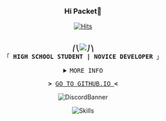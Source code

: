 
<h3 align="center">Hi Packet👋</h3>

<div align="center">

[![Hits](https://hits.seeyoufarm.com/api/count/incr/badge.svg?url=https%3A%2F%2Fgithub.com%2FPleahMaCaka&count_bg=%23000000&title_bg=%23000000&icon=opslevel.svg&icon_color=%23FFFFFF&title=PleahMaCaka&edge_flat=false)](https://github.com/PleahMaCaka)
</div>

<p align="center"><br>
    <samp>
        <b>⎛⎝<img src="https://cdn.discordapp.com/emojis/768100761812205579.png?v=1">⎠⎞</b>
        <br>
        「 <b>HIGH SCHOOL STUDENT | NOVICE DEVELOPER</b> 」<br>
    </samp>
<details align="center">
    <summary> <samp>MORE INFO</samp></summary>
    <p align="center">

![Metrics](https://metrics.lecoq.io/PleahMaCaka?template=classic&base.metadata=0&isocalendar=1&languages=1&stars=1&people=1&followup=1&achievements=1&isocalendar.duration=half-year&languages.limit=8&languages.sections=most-used&languages.colors=github&languages.threshold=0%25&languages.indepth=false&languages.categories=markup%2C%20programming&languages.recent.categories=markup%2C%20programming&languages.recent.load=300&languages.recent.days=14&stars.limit=4&people.limit=24&people.size=28&people.types=followers%2C%20following&people.identicons=false&people.shuffle=false&followup.sections=repositories&achievements.threshold=C&achievements.secrets=true&achievements.display=compact&achievements.limit=0&config.timezone=Asia%2FSeoul)
</details>
<samp>
    <p align="center">
        <b>></b> <a href="https://PleahMaCaka.github.io/">GO TO GITHUB.IO </a><b><</b>
    </p>
</samp>

<p align="center">
  <img src="https://discord.c99.nl/widget/theme-2/352357858110734339.png" alt="DiscordBanner"/>
</p>


<p align="center">
  <img src="https://skillicons.dev/icons?i=deno,nodejs,js,ts,py,java,kotlin,gradle,c,cpp,linux,bash,arduino,vite,webpack,html,css,electron,react,redux,tailwind,express,fastapi,git,github,idea,md,stackoverflow,misskey,twitter,mongodb,prisma,supabase,unity,unreal&theme=dark" alt="Skills"/>
<p>
<!--
https://github.com/Ileriayo/markdown-badges
https://github.com/anuraghazra/github-readme-stats
https://metrics.lecoq.io/
-->
